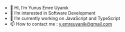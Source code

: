 - 👋 Hi, I’m Yunus Emre Uyanık
- 👀 I’m interested in Software Development
- 🌱 I’m currently working on JavaScript and TypeScript
- 📫 How to contact me : y.emreuyanik@gmail.com

